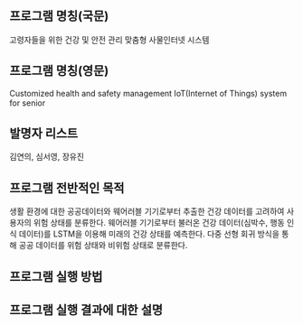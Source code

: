 ## 프로그램 명칭(국문)
고령자들을 위한 건강 및 안전 관리 맞춤형 사물인터넷 시스템

## 프로그램 명칭(영문)
Customized health and safety management IoT(Internet of Things) system for senior

## 발명자 리스트
김연의, 심서영, 장유진

## 프로그램 전반적인 목적
생활 환경에 대한 공공데이터와 웨어러블 기기로부터 추출한 건강 데이터를 고려하여 사용자의 위험 상태를 분류한다. 웨어러블 기기로부터 불러온 건강 데이터(심박수, 행동 인식 데이터)를 LSTM을 이용해 미래의 건강 상태를 예측한다. 다중 선형 회귀 방식을 통해 공공 데이터를 위험 상태와 비위험 상태로 분류한다.
## 프로그램 실행 방법

## 프로그램 실행 결과에 대한 설명
